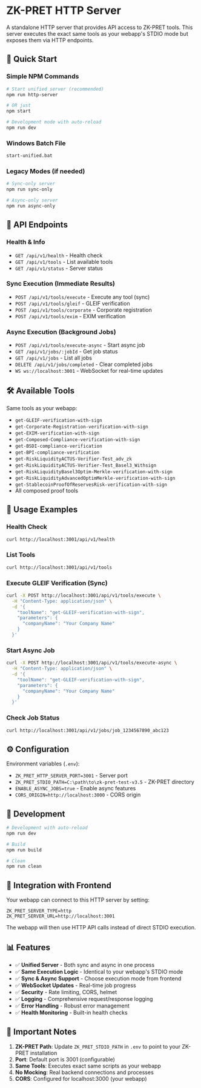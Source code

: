 # ZK-PRET HTTP Server

A standalone HTTP server that provides API access to ZK-PRET tools. This server executes the exact same tools as your webapp's STDIO mode but exposes them via HTTP endpoints.

## 🚀 Quick Start

### Simple NPM Commands
```bash
# Start unified server (recommended)
npm run http-server

# OR just
npm start

# Development mode with auto-reload
npm run dev
```

### Windows Batch File
```bash
start-unified.bat
```

### Legacy Modes (if needed)
```bash
# Sync-only server
npm run sync-only

# Async-only server  
npm run async-only
```

## 📡 API Endpoints

### Health & Info
- `GET /api/v1/health` - Health check
- `GET /api/v1/tools` - List available tools
- `GET /api/v1/status` - Server status

### Sync Execution (Immediate Results)
- `POST /api/v1/tools/execute` - Execute any tool (sync)
- `POST /api/v1/tools/gleif` - GLEIF verification
- `POST /api/v1/tools/corporate` - Corporate registration
- `POST /api/v1/tools/exim` - EXIM verification

### Async Execution (Background Jobs)
- `POST /api/v1/tools/execute-async` - Start async job
- `GET /api/v1/jobs/:jobId` - Get job status
- `GET /api/v1/jobs` - List all jobs
- `DELETE /api/v1/jobs/completed` - Clear completed jobs
- `WS ws://localhost:3001` - WebSocket for real-time updates

## 🛠️ Available Tools

Same tools as your webapp:
- `get-GLEIF-verification-with-sign`
- `get-Corporate-Registration-verification-with-sign`
- `get-EXIM-verification-with-sign`
- `get-Composed-Compliance-verification-with-sign`
- `get-BSDI-compliance-verification`
- `get-BPI-compliance-verification`
- `get-RiskLiquidityACTUS-Verifier-Test_adv_zk`
- `get-RiskLiquidityACTUS-Verifier-Test_Basel3_Withsign`
- `get-RiskLiquidityBasel3Optim-Merkle-verification-with-sign`
- `get-RiskLiquidityAdvancedOptimMerkle-verification-with-sign`
- `get-StablecoinProofOfReservesRisk-verification-with-sign`
- All composed proof tools

## 📝 Usage Examples

### Health Check
```bash
curl http://localhost:3001/api/v1/health
```

### List Tools
```bash
curl http://localhost:3001/api/v1/tools
```

### Execute GLEIF Verification (Sync)
```bash
curl -X POST http://localhost:3001/api/v1/tools/execute \
  -H "Content-Type: application/json" \
  -d '{
    "toolName": "get-GLEIF-verification-with-sign",
    "parameters": {
      "companyName": "Your Company Name"
    }
  }'
```

### Start Async Job
```bash
curl -X POST http://localhost:3001/api/v1/tools/execute-async \
  -H "Content-Type: application/json" \
  -d '{
    "toolName": "get-GLEIF-verification-with-sign",
    "parameters": {
      "companyName": "Your Company Name"
    }
  }'
```

### Check Job Status
```bash
curl http://localhost:3001/api/v1/jobs/job_1234567890_abc123
```

## ⚙️ Configuration

Environment variables (`.env`):
- `ZK_PRET_HTTP_SERVER_PORT=3001` - Server port
- `ZK_PRET_STDIO_PATH=C:\path\to\zk-pret-test-v3.5` - ZK-PRET directory
- `ENABLE_ASYNC_JOBS=true` - Enable async features
- `CORS_ORIGIN=http://localhost:3000` - CORS origin

## 🔧 Development

```bash
# Development with auto-reload
npm run dev

# Build
npm run build

# Clean
npm run clean
```

## 🔗 Integration with Frontend

Your webapp can connect to this HTTP server by setting:
```env
ZK_PRET_SERVER_TYPE=http
ZK_PRET_SERVER_URL=http://localhost:3001
```

The webapp will then use HTTP API calls instead of direct STDIO execution.

## 📊 Features

- ✅ **Unified Server** - Both sync and async in one process
- ✅ **Same Execution Logic** - Identical to your webapp's STDIO mode
- ✅ **Sync & Async Support** - Choose execution mode from frontend
- ✅ **WebSocket Updates** - Real-time job progress
- ✅ **Security** - Rate limiting, CORS, helmet
- ✅ **Logging** - Comprehensive request/response logging
- ✅ **Error Handling** - Robust error management
- ✅ **Health Monitoring** - Built-in health checks

## 🚨 Important Notes

1. **ZK-PRET Path**: Update `ZK_PRET_STDIO_PATH` in `.env` to point to your ZK-PRET installation
2. **Port**: Default port is 3001 (configurable)
3. **Same Tools**: Executes exact same scripts as your webapp
4. **No Mocking**: Real backend connections and processes
5. **CORS**: Configured for localhost:3000 (your webapp)